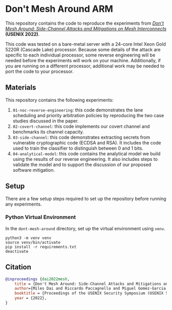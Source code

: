# Don't Mesh Around ARM

This repository contains the code to reproduce the experiments from [*Don't Mesh Around: Side-Channel Attacks and Mitigations on Mesh Interconnects*](https://www.usenix.org/conference/usenixsecurity22/presentation/dai) **(USENIX 2022)**.

This code was tested on a bare-metal server with a 24-core Intel Xeon Gold 5220R (Cascade Lake) processor.
Because some details of the attack are specific to each individual processor, some reverse engineering will be needed before the experiments will work on your machine.
Additionally, if you are running on a different processor, additional work may be needed to port the code to your processor.

## Materials

This repository contains the following experiments:

1. `01-noc-reverse-engineering`: this code demonstrates the lane scheduling and priority arbitration policies by reproducing the two case studies discussed in the paper.
2. `02-covert-channel`: this code implements our covert channel and benchmarks its channel capacity.
3. `03-side-channel`: this code demonstrates extracting secrets from vulnerable cryptographic code (ECDSA and RSA). It includes the code used to train the classifier to distinguish between 0 and 1 bits.
4. `04-analytical-model`: this code contains the analytical model we build using the results of our reverse engineering. It also includes steps to validate the model and to support the discussion of our proposed software mitigation.

## Setup

There are a few setup steps required to set up the repository before running any experiments.

### Python Virtual Environment

In the `dont-mesh-around` directory, set up the virtual environment using `venv`.

```console
python3 -m venv venv
source venv/bin/activate
pip install -r requirements.txt
deactivate
```

## Citation

```bibtex
@inproceedings {dai2022mesh,
    title = {Don't Mesh Around: Side-Channel Attacks and Mitigations on Mesh Interconnects},
    author={Miles Dai and Riccardo Paccagnella and Miguel Gomez-Garcia and John McCalpin and Mengjia Yan},
    booktitle = {Proceedings of the USENIX Security Symposium (USENIX Security)},
    year = {2022},
}
```
